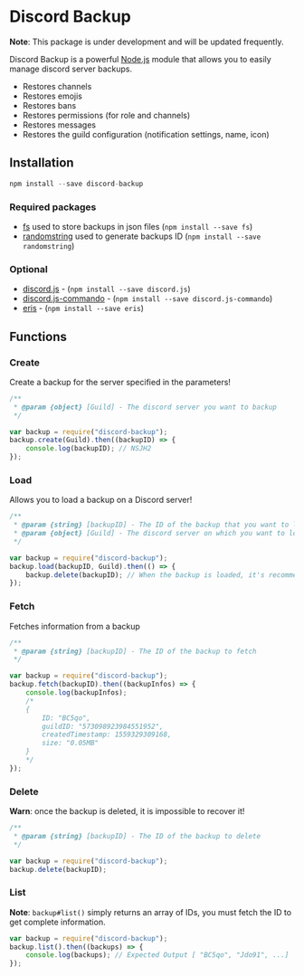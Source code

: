 # Discord Backup

**Note**: This package is under development and will be updated frequently.

Discord Backup is a powerful [Node.js](https://nodejs.org) module that allows you to easily manage discord server backups.

*   Restores channels
*   Restores emojis
*   Restores bans
*   Restores permissions (for role and channels)
*   Restores messages
*   Restores the guild configuration (notification settings, name, icon)

## Installation

```js
npm install --save discord-backup
```

### Required packages

*   [fs](https://www.npmjs.com/package/fs) used to store backups in json files (`npm install --save fs`)
*   [randomstring](https://www.npmjs.com/package/randomstring) used to generate backups ID (`npm install --save randomstring`)

### Optional

*   [discord.js](https://www.npmjs.com/package/discord.js) - (`npm install --save discord.js`)
*   [discord.js-commando](https://www.npmjs.com/package/discord.js-commando) - (`npm install --save discord.js-commando`)
*   [eris](https://www.npmjs.com/package/eris) - (`npm install --save eris`)

## Functions

### Create

Create a backup for the server specified in the parameters!

```js
/**
 * @param {object} [Guild] - The discord server you want to backup
 */

var backup = require("discord-backup");
backup.create(Guild).then((backupID) => {
    console.log(backupID); // NSJH2
});
```

### Load

Allows you to load a backup on a Discord server!

```js
/**
 * @param {string} [backupID] - The ID of the backup that you want to load
 * @param {object} [Guild] - The discord server on which you want to load the backup
 */

var backup = require("discord-backup");
backup.load(backupID, Guild).then(() => {
    backup.delete(backupID); // When the backup is loaded, it's recommended to delete it
});
```

### Fetch

Fetches information from a backup

```js
/**
 * @param {string} [backupID] - The ID of the backup to fetch
 */

var backup = require("discord-backup");
backup.fetch(backupID).then((backupInfos) => {
    console.log(backupInfos);
    /*
    {
        ID: "BC5qo",
        guildID: "573098923984551952",
        createdTimestamp: 1559329309168,
        size: "0.05MB"
    }
    */
});
```

### Delete

**Warn**: once the backup is deleted, it is impossible to recover it!

```js
/**
 * @param {string} [backupID] - The ID of the backup to delete
 */

var backup = require("discord-backup");
backup.delete(backupID);
```

### List

**Note**: `backup#list()` simply returns an array of IDs, you must fetch the ID to get complete information.

```js
var backup = require("discord-backup");
backup.list().then((backups) => {
    console.log(backups); // Expected Output [ "BC5qo", "Jdo91", ...]
});
```